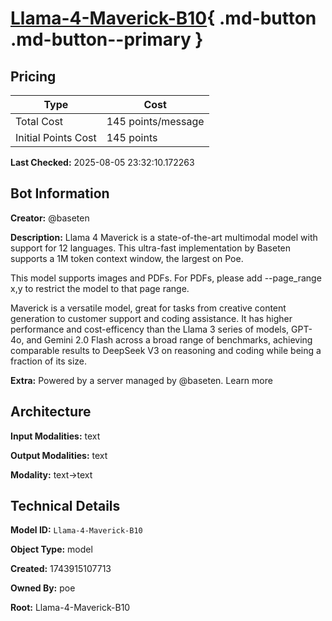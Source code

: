 # [Llama-4-Maverick-B10](https://poe.com/Llama-4-Maverick-B10){ .md-button .md-button--primary }

## Pricing

| Type | Cost |
|------|------|
| Total Cost | 145 points/message |
| Initial Points Cost | 145 points |

**Last Checked:** 2025-08-05 23:32:10.172263


## Bot Information

**Creator:** @baseten

**Description:** Llama 4 Maverick is a state-of-the-art multimodal model with support for 12 languages. This ultra-fast implementation by Baseten supports a 1M token context window, the largest on Poe.

This model supports images and PDFs. For PDFs, please add --page_range x,y to restrict the model to that page range.

Maverick is a versatile model, great for tasks from creative content generation to customer support and coding assistance. It has higher performance and cost-efficency than the Llama 3 series of models, GPT-4o, and Gemini 2.0 Flash across a broad range of benchmarks, achieving comparable results to DeepSeek V3 on reasoning and coding while being a fraction of its size.

**Extra:** Powered by a server managed by @baseten. Learn more


## Architecture

**Input Modalities:** text

**Output Modalities:** text

**Modality:** text->text


## Technical Details

**Model ID:** `Llama-4-Maverick-B10`

**Object Type:** model

**Created:** 1743915107713

**Owned By:** poe

**Root:** Llama-4-Maverick-B10

